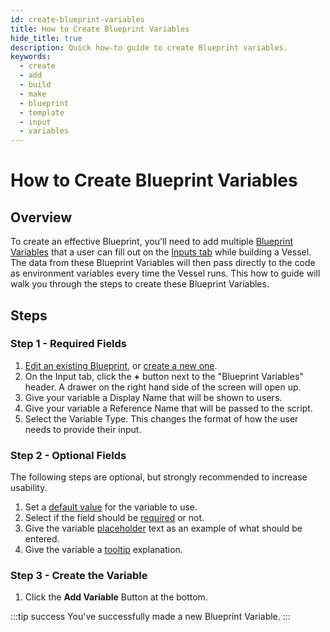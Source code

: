 ```yaml
---
id: create-blueprint-variables
title: How to Create Blueprint Variables
hide_title: true
description: Quick how-to guide to create Blueprint variables.
keywords:
  - create
  - add
  - build
  - make
  - blueprint
  - template
  - input
  - variables
---
```


# How to Create Blueprint Variables

## Overview

To create an effective Blueprint, you'll need to add multiple [Blueprint Variables](../../reference/inputs/blueprint-variables.md) that a user can fill out on the [Inputs tab](../../reference/inputs/vessel-inputs.md) while building a Vessel. The data from these Blueprint Variables will then pass directly to the code as environment variables every time the Vessel runs. This how to guide will walk you through the steps to create these Blueprint Variables.

## Steps

### Step 1 - Required Fields
1. [Edit an existing Blueprint](edit-blueprint.md), or [create a new one](create-blueprint.md).
2. On the Input tab, click the **+** button next to the "Blueprint Variables" header. A drawer on the right hand side of the screen will open up.
3. Give your variable a Display Name that will be shown to users.
4. Give your variable a Reference Name that will be passed to the script.
5. Select the Variable Type. This changes the format of how the user needs to provide their input.

### Step 2 - Optional Fields
The following steps are optional, but strongly recommended to increase usability.

1. Set a [default value](../../reference/inputs/blueprint-variables#default-value) for the variable to use.
2. Select if the field should be [required](../../reference/other-functions/duplication.md#required) or not.
3. Give the variable [placeholder](../../reference/inputs/blueprint-variables.md#placeholder) text as an example of what should be entered.
4. Give the variable a [tooltip](../../reference/inputs/blueprint-variables.md#tooltip) explanation.

### Step 3 - Create the Variable
1. Click the **Add Variable** Button at the bottom.

:::tip success
You've successfully made a new Blueprint Variable.
:::
